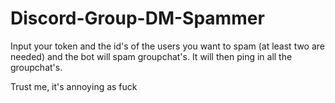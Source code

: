 # Discord-Group-DM-Spammer

Input your token and the id's of the users you want to spam (at least two are needed) and the bot will spam groupchat's. It will then ping in all the groupchat's.

Trust me, it's annoying as fuck
